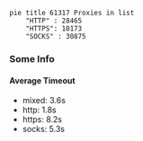 
```mermaid
pie title 61317 Proxies in list
    "HTTP" : 28465
    "HTTPS": 10173
    "SOCKS" : 30875
```

### Some Info
#### Average Timeout

- mixed: 3.6s
- http: 1.8s
- https: 8.2s
- socks: 5.3s